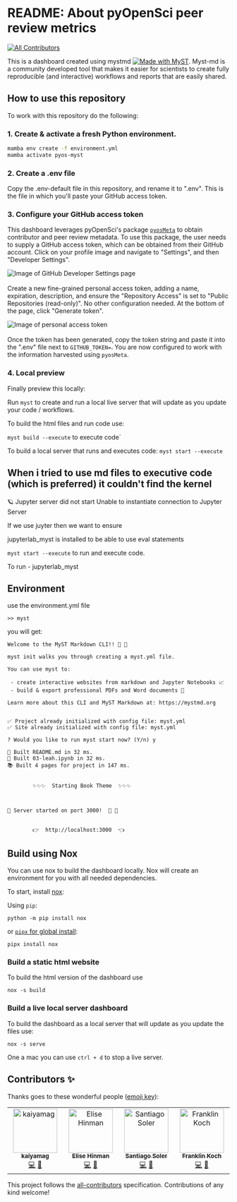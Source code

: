 # README: About pyOpenSci peer review metrics
<!-- ALL-CONTRIBUTORS-BADGE:START - Do not remove or modify this section -->
[![All Contributors](https://img.shields.io/badge/all_contributors-4-orange.svg?style=flat-square)](#contributors-)
<!-- ALL-CONTRIBUTORS-BADGE:END -->

This is a dashboard created using mystmd [![Made with MyST](https://img.shields.io/badge/made%20with-myst-orange)](https://myst.tools). Myst-md is a community developed tool that makes it easier for scientists to create fully reproducible (and interactive) workflows and reports that are easily shared.

## How to use this repository

To work with this repository do the following:

### 1. Create & activate a fresh Python environment.

```bash
mamba env create -f environment.yml
mamba activate pyos-myst
```

### 2. Create a .env file

Copy the .env-default file in this repository, and rename it to ".env". This is the file in which you'll paste your GitHub access token.

### 3. Configure your GitHub access token

This dashboard leverages pyOpenSci's package [`pyosMeta`](https://github.com/pyOpenSci/pyosMeta) to obtain contributor and peer review metadata. To use this package, the user needs to supply a GitHub access token, which can be obtained from their GitHub account. Click on your profile image and navigate to "Settings", and then "Developer Settings".

![Image of GitHub Developer Settings page](images/developer_settings.png "Developer Settings page")
<br/><br/>
Create a new fine-grained personal access token, adding a name, expiration, description, and ensure the "Repository Access" is set to "Public Repositories (read-only)". No other configuration needed. At the bottom of the page, click "Generate token". 

![Image of personal access token](images/token.png "Token configuration page")
<br/><br/>
Once the token has been generated, copy the token string and paste it into the ".env" file next to `GITHUB_TOKEN=`. You are now configured to work with the information harvested using `pyosMeta`.

### 4. Local preview

Finally preview this locally:

Run `myst` to create and run a local live server that will update as you
update your code / workflows.

To build the html files and run code use:

`myst build --execute` to execute code`

To build a local server that runs and executes code:
`myst start --execute`

## When i tried to use md files to executive code (which is preferred) it couldn't find the kernel

🪐 Jupyter server did not start
Unable to instantiate connection to Jupyter Server

If we use juyter then we want to ensure

jupyterlab_myst is installed to be able to use eval statements

`myst start --execute`
to run and execute code.

To run - jupyterlab_myst

## Environment

use the environment.yml file

`>> myst`

you will get:

```
Welcome to the MyST Markdown CLI!! 🎉 🚀

myst init walks you through creating a myst.yml file.

You can use myst to:

 - create interactive websites from markdown and Jupyter Notebooks 📈
 - build & export professional PDFs and Word documents 📄

Learn more about this CLI and MyST Markdown at: https://mystmd.org


✅ Project already initialized with config file: myst.yml
✅ Site already initialized with config file: myst.yml

? Would you like to run myst start now? (Y/n) y
```

```
📖 Built README.md in 32 ms.
📖 Built 03-leah.ipynb in 32 ms.
📚 Built 4 pages for project in 147 ms.


        ✨✨✨  Starting Book Theme  ✨✨✨



🔌 Server started on port 3000!  🥳 🎉


        👉  http://localhost:3000  👈
```

## Build using Nox

You can use nox to build the dashboard locally. Nox will
create an environment for you with all needed dependencies.

To start, install [nox](https://nox.thea.codes/en/stable/):

Using `pip`:

`python -m pip install nox`

or [`pipx` for global install](https://pipx.pypa.io/stable/):

`pipx install nox`

### Build a static html website

To build the html version of the dashboard use

`nox -s build`

### Build a live local server dashboard

To build the dashboard as a local server that will update
as you update the files use:

`nox -s serve`

One a mac you can use `ctrl + d` to stop a live server.

## Contributors ✨

Thanks goes to these wonderful people ([emoji key](https://allcontributors.org/docs/en/emoji-key)):

<!-- ALL-CONTRIBUTORS-LIST:START - Do not remove or modify this section -->
<!-- prettier-ignore-start -->
<!-- markdownlint-disable -->
<table>
  <tbody>
    <tr>
      <td align="center" valign="top" width="14.28%"><a href="https://github.com/kaiyamag"><img src="https://avatars.githubusercontent.com/u/98053751?v=4?s=100" width="100px;" alt="kaiyamag"/><br /><sub><b>kaiyamag</b></sub></a><br /><a href="https://github.com/pyOpenSci/peer-review-metrics/commits?author=kaiyamag" title="Code">💻</a> <a href="https://github.com/pyOpenSci/peer-review-metrics/pulls?q=is%3Apr+reviewed-by%3Akaiyamag" title="Reviewed Pull Requests">👀</a></td>
      <td align="center" valign="top" width="14.28%"><a href="https://github.com/ehinman"><img src="https://avatars.githubusercontent.com/u/121896266?v=4?s=100" width="100px;" alt="Elise Hinman"/><br /><sub><b>Elise Hinman</b></sub></a><br /><a href="https://github.com/pyOpenSci/peer-review-metrics/commits?author=ehinman" title="Code">💻</a> <a href="https://github.com/pyOpenSci/peer-review-metrics/pulls?q=is%3Apr+reviewed-by%3Aehinman" title="Reviewed Pull Requests">👀</a></td>
      <td align="center" valign="top" width="14.28%"><a href="https://www.santisoler.com"><img src="https://avatars.githubusercontent.com/u/11541317?v=4?s=100" width="100px;" alt="Santiago Soler"/><br /><sub><b>Santiago Soler</b></sub></a><br /><a href="https://github.com/pyOpenSci/peer-review-metrics/commits?author=santisoler" title="Code">💻</a> <a href="https://github.com/pyOpenSci/peer-review-metrics/pulls?q=is%3Apr+reviewed-by%3Asantisoler" title="Reviewed Pull Requests">👀</a></td>
      <td align="center" valign="top" width="14.28%"><a href="https://github.com/fwkoch"><img src="https://avatars.githubusercontent.com/u/9453731?v=4?s=100" width="100px;" alt="Franklin Koch"/><br /><sub><b>Franklin Koch</b></sub></a><br /><a href="https://github.com/pyOpenSci/peer-review-metrics/commits?author=fwkoch" title="Code">💻</a> <a href="https://github.com/pyOpenSci/peer-review-metrics/pulls?q=is%3Apr+reviewed-by%3Afwkoch" title="Reviewed Pull Requests">👀</a></td>
    </tr>
  </tbody>
</table>

<!-- markdownlint-restore -->
<!-- prettier-ignore-end -->

<!-- ALL-CONTRIBUTORS-LIST:END -->

This project follows the [all-contributors](https://github.com/all-contributors/all-contributors) specification. Contributions of any kind welcome!